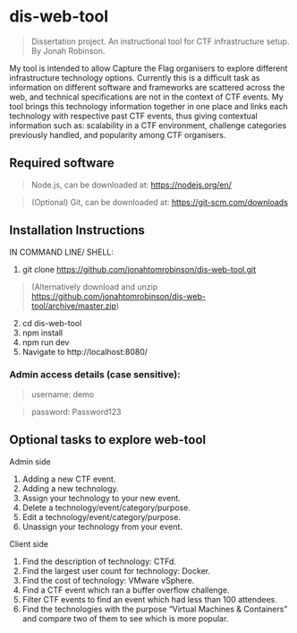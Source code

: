 # dis-web-tool

> Dissertation project. An instructional tool for CTF infrastructure setup. By Jonah Robinson.

My tool is intended to allow Capture the Flag organisers to explore different infrastructure technology options. Currently this is a difficult task as information on different software and frameworks are scattered across the web, and technical specifications are not in the context of CTF events. My tool brings this technology information together in one place and links each technology with respective past CTF events, thus giving contextual information such as: scalability in a CTF environment, challenge categories previously handled, and popularity among CTF organisers.

## Required software

>Node.js, can be downloaded at: https://nodejs.org/en/

>(Optional) Git, can be downloaded at: https://git-scm.com/downloads

## Installation Instructions

IN COMMAND LINE/ SHELL:
1. git clone https://github.com/jonahtomrobinson/dis-web-tool.git 
>(Alternatively download and unzip https://github.com/jonahtomrobinson/dis-web-tool/archive/master.zip)
2. cd dis-web-tool
3. npm install
4. npm run dev
5. Navigate to http://localhost:8080/

### Admin access details (case sensitive):

>username: demo

>password: Password123

## Optional tasks to explore web-tool

Admin side
1)	Adding a new CTF event.
2)	Adding a new technology.
3)	Assign your technology to your new event.
4)	Delete a technology/event/category/purpose.
5)	Edit a technology/event/category/purpose.
6)	Unassign your technology from your event.

Client side
1)	Find the description of technology: CTFd.
2)	Find the largest user count for technology: Docker.
3)	Find the cost of technology: VMware vSphere.
4)	Find a CTF event which ran a buffer overflow challenge.
5)	Filter CTF events to find an event which had less than 100 attendees.
6)	Find the technologies with the purpose “Virtual Machines & Containers” and compare two of them to see which is more popular.

